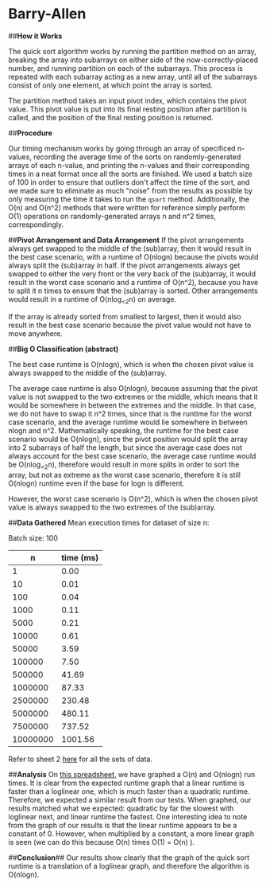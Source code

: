 # Barry-Allen

##**How it Works**

The quick sort algorithm works by running the partition method on an array, breaking the array into subarrays on either side of the now-correctly-placed number, and running partition on each of the subarrays. This process is repeated with each subarray acting as a new array, until all of the subarrays consist of only one element, at which point the array is sorted.

The partition method takes an input pivot index, which contains the pivot value. This pivot value is put into its final resting position after partition is called, and the position of the final resting position is returned.

##**Procedure**

Our timing mechanism works by going through an array of specificed n-values, recording the average time of the sorts on randomly-generated arrays of each n-value, and printing the n-values and their corresponding times in a neat format once all the sorts are finished. We used a batch size of 100 in order to ensure that outliers don't affect the time of the sort, and we made sure to eliminate as much "noise" from the results as possible by only measuring the time it takes to run the ```qsort``` method. Additionally, the O(n) and O(n^2) methods that were written for reference simply perform O(1) operations on randomly-generated arrays n and n^2 times, correspondingly.

##**Pivot Arrangement and Data Arrangement**
If the pivot arrangements always get swapped to the middle of the (sub)array, then it would result in the best case scenario, with a runtime of O(nlogn) because the pivots would always split the (sub)array in half. If the pivot arrangements always get swapped to either the very front or the very back of the (sub)array, it would result in the worst case scenario and a runtime of O(n^2), because you have to split it n times to ensure that the (sub)array is sorted. Other arrangements would result in a runtime of O(nlog<sub><2</sub>n) on average. 

If the array is already sorted from smallest to largest, then it would also result in the best case scenario because the pivot value would not have to move anywhere. 

##**Big O Classification (abstract)**

The best case runtime is O(nlogn), which is when the chosen pivot value is always swapped to the middle of the (sub)array.

The average case runtime is also O(nlogn), because assuming that the pivot value is not swapped to the two extremes or the middle, which means that it would be somewhere in between the extremes and the middle. In that case, we do not have to swap it n^2 times, since that is the runtime for the worst case scenario, and the average runtime would lie somewhere in between nlogn and n^2. Mathematically speaking, the runtime for the best case scenario would be O(nlogn), since the pivot position would split the array into 2 subarrays of half the length, but since the average case does not always account for the best case scenario, the average case runtime would be O(nlog<sub><2</sub>n), therefore would result in more splits in order to sort the array, but not as extreme as the worst case scenario, therefore it is still O(nlogn) runtime even if the base for logn is different. 

However, the worst case scenario is O(n^2), which is when the chosen pivot value is always swapped to the two extremes of the (sub)array.

##**Data Gathered**
Mean execution times for dataset of size n:

Batch size: 100

  n        | time (ms)
  -------- | ---------
  1        | 0.00
  10       | 0.01
  100      | 0.04
  1000     | 0.11
  5000     | 0.21
  10000    | 0.61
  50000    | 3.59
  100000   | 7.50
  500000   | 41.69
  1000000  | 87.33
  2500000  | 230.48
  5000000  | 480.11
  7500000  | 737.52
  10000000 | 1001.56
  
Refer to sheet 2 [here](https://docs.google.com/spreadsheets/d/1cPhpooQ144SA3srdUaYbCKzZDRhlfPsNmp4NApKldMg/pubhtml) for all the sets of data.

##**Analysis**
On [this spreadsheet](https://docs.google.com/spreadsheets/d/1cPhpooQ144SA3srdUaYbCKzZDRhlfPsNmp4NApKldMg/pubhtml), we have graphed a O(n) and O(nlogn) run times. It is clear from the expected runtime graph that a linear runtime is faster than a loglinear one, which is much faster than a quadratic runtime. Therefore, we expected a similar result from our tests. When graphed, our results matched what we expected: quadratic by far the slowest with loglinear next, and linear runtime the fastest. One interesting idea to note from the graph of our results is that the linear runtime appears to be a constant of 0. However, when multiplied by a constant, a more linear graph is seen (we can do this because O(n) times O(1) = O(n) ). 

##**Conclusion**##
Our results show clearly that the graph of the quick sort runtime is a translation of a loglinear graph, and therefore the algorithm is O(nlogn).
